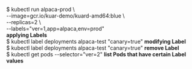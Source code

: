 $ kubectl run alpaca-prod \  
  --image=gcr.io/kuar-demo/kuard-amd64:blue \  
  --replicas=2 \  
  --labels="ver=1,app=alpaca,env=prod"  
**applying Labels**  
$ kubectl label deployments alpaca-test "canary=true" **modifying Label**  
$ kubectl label deployments alpaca-test "canary=true" **remove Label**  
$ kubectl get pods --selector="ver=2" **list Pods that have certain Label values**  

